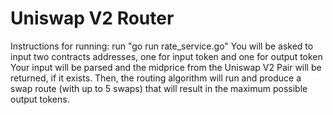# Uniswap V2 Router

Instructions for running:
run "go run rate_service.go"
You will be asked to input two contracts addresses, one for input token and one for output token
Your input will be parsed and the midprice from the Uniswap V2 Pair will be returned, if it exists. Then, the routing algorithm will run and produce a swap route (with up to 5 swaps) that will result in the maximum possible output tokens.
